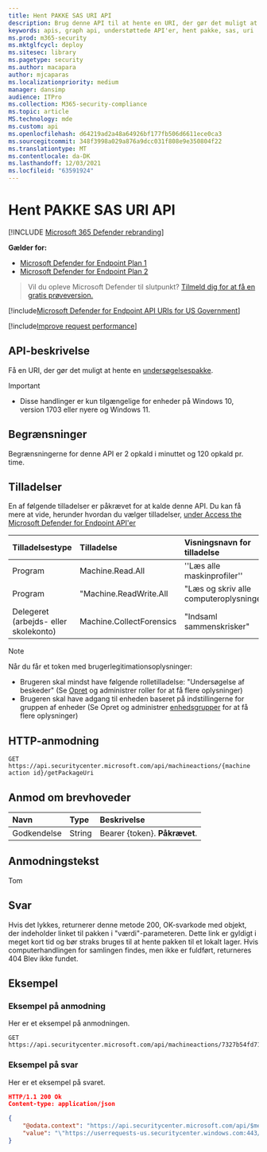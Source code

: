 ```yaml
---
title: Hent PAKKE SAS URI API
description: Brug denne API til at hente en URI, der gør det muligt at hente en undersøgelsespakke.
keywords: apis, graph api, understøttede API'er, hent pakke, sas, uri
ms.prod: m365-security
ms.mktglfcycl: deploy
ms.sitesec: library
ms.pagetype: security
ms.author: macapara
author: mjcaparas
ms.localizationpriority: medium
manager: dansimp
audience: ITPro
ms.collection: M365-security-compliance
ms.topic: article
MS.technology: mde
ms.custom: api
ms.openlocfilehash: d64219ad2a48a64926bf177fb506d6611ece0ca3
ms.sourcegitcommit: 348f3998a029a876a9dcc031f808e9e350804f22
ms.translationtype: MT
ms.contentlocale: da-DK
ms.lasthandoff: 12/03/2021
ms.locfileid: "63591924"
---
```

# <a name="get-package-sas-uri-api"></a>Hent PAKKE SAS URI API

[!INCLUDE [Microsoft 365 Defender rebranding](../../includes/microsoft-defender.md)]

**Gælder for:** 
- [Microsoft Defender for Endpoint Plan 1](https://go.microsoft.com/fwlink/?linkid=2154037)
- [Microsoft Defender for Endpoint Plan 2](https://go.microsoft.com/fwlink/?linkid=2154037)

> Vil du opleve Microsoft Defender til slutpunkt? [Tilmeld dig for at få en gratis prøveversion.](https://signup.microsoft.com/create-account/signup?products=7f379fee-c4f9-4278-b0a1-e4c8c2fcdf7e&ru=https://aka.ms/MDEp2OpenTrial?ocid=docs-wdatp-exposedapis-abovefoldlink)

[!include[Microsoft Defender for Endpoint API URIs for US Government](../../includes/microsoft-defender-api-usgov.md)]

[!include[Improve request performance](../../includes/improve-request-performance.md)]

## <a name="api-description"></a>API-beskrivelse
Få en URI, der gør det muligt at hente en [undersøgelsespakke](collect-investigation-package.md).

> [!IMPORTANT]
>
> - Disse handlinger er kun tilgængelige for enheder på Windows 10, version 1703 eller nyere og Windows 11.

## <a name="limitations"></a>Begrænsninger

Begrænsningerne for denne API er 2 opkald i minuttet og 120 opkald pr. time. 

## <a name="permissions"></a>Tilladelser

En af følgende tilladelser er påkrævet for at kalde denne API. Du kan få mere at vide, herunder hvordan du vælger tilladelser, [under Access the Microsoft Defender for Endpoint API'er](apis-intro.md)

Tilladelsestype|Tilladelse|Visningsnavn for tilladelse
:---|:---|:---
Program|Machine.Read.All|''Læs alle maskinprofiler''
Program|"Machine.ReadWrite.All|"Læs og skriv alle computeroplysninger"
Delegeret (arbejds- eller skolekonto)|Machine.CollectForensics|"Indsaml sammenskrisker"

> [!NOTE]
> Når du får et token med brugerlegitimationsoplysninger:
>
> - Brugeren skal mindst have følgende rolletilladelse: "Undersøgelse af beskeder" (Se [Opret](user-roles.md) og administrer roller for at få flere oplysninger)
> - Brugeren skal have adgang til enheden baseret på indstillingerne for gruppen af enheder (Se Opret og administrer [enhedsgrupper](machine-groups.md) for at få flere oplysninger)

## <a name="http-request"></a>HTTP-anmodning

```http
GET https://api.securitycenter.microsoft.com/api/machineactions/{machine action id}/getPackageUri
```

## <a name="request-headers"></a>Anmod om brevhoveder

Navn|Type|Beskrivelse
:---|:---|:---
Godkendelse|String|Bearer {token}. **Påkrævet**.

## <a name="request-body"></a>Anmodningstekst

Tom

## <a name="response"></a>Svar

Hvis det lykkes, returnerer denne metode 200, OK-svarkode med objekt, der indeholder linket til pakken i "værdi"-parameteren. Dette link er gyldigt i meget kort tid og bør straks bruges til at hente pakken til et lokalt lager. Hvis computerhandlingen for samlingen findes, men ikke er fuldført, returneres 404 Blev ikke fundet.

## <a name="example"></a>Eksempel

### <a name="request-example"></a>Eksempel på anmodning

Her er et eksempel på anmodningen.

```http
GET https://api.securitycenter.microsoft.com/api/machineactions/7327b54fd718525cbca07dacde913b5ac3c85673/GetPackageUri
```

### <a name="response-example"></a>Eksempel på svar

Her er et eksempel på svaret.

```json
HTTP/1.1 200 Ok
Content-type: application/json

{
    "@odata.context": "https://api.securitycenter.microsoft.com/api/$metadata#Edm.String",
    "value": "\"https://userrequests-us.securitycenter.windows.com:443/safedownload/WDATP_Investigation_Package.zip?token=gbDyj7y%2fbWGAZjn2sFiZXlliBTXOCVG7yiJ6mXNaQ9pLByC2Wxeno9mENsPFP3xMk5l%2bZiJXjLvqAyNEzUNROxoM2I1er9dxzfVeBsxSmclJjPsAx%2btiNyxSz1Ax%2b5jaT5cL5bZg%2b8wgbwY9urXbTpGjAKh6FB1e%2b0ypcWkPm8UkfOwsmtC%2biZJ2%2bPqnkkeQk7SKMNoAvmh9%2fcqDIPKXGIBjMa0D9auzypOqd8bQXp7p2BnLSH136BxST8n9IHR4PILvRjAYW9kvtHkBpBitfydAsUW4g2oDZSPN3kCLBOoo1C4w4Lkc9Bc3GNU2IW6dfB7SHcp7G9p4BDkeJl3VuDs6esCaeBorpn9FKJ%2fXo7o9pdcI0hUPZ6Ds9hiPpwPUtz5J29CBE3QAopCK%2fsWlf6OW2WyXsrNRSnF1tVE5H3wXpREzuhD7S4AIA3OIEZKzC4jIPLeMu%2bazZU9xGwuc3gICOaokbwMJiZTqcUuK%2fV9YdBdjdg8wJ16NDU96Pl6%2fgew2KYuk6Wo7ZuHotgHI1abcsvdlpe4AvixDbqcRJthsg2PpLRaFLm5av44UGkeK6TJpFvxUn%2f9fg6Zk5yM1KUTHb8XGmutoCM8U9er6AzXZlY0gGc3D3bQOg41EJZkEZLyUEbk1hXJB36ku2%2bW01cG71t7MxMBYz7%2bdXobxpdo%3d%3bRWS%2bCeoDfTyDcfH5pkCg6hYDmCOPr%2fHYQuaUWUBNVnXURYkdyOzVHqp%2fe%2f1BNyPdVoVkpQHpz1pPS3b5g9h7IMmNKCk5gFq5m2nPx6kk9EYtzx8Ndoa2m9Yj%2bSaf8zIFke86YnfQL4AYewsnQNJJh4wc%2bXxGlBq7axDcoiOdX91rKzVicH3GSBkFoLFAKoegWWsF%2fEDZcVpF%2fXUA1K8HvB6dwyfy4y0sAqnNPxYTQ97mG7yHhxPt4Pe9YF2UPPAJVuEf8LNlQ%2bWHC9%2f7msF6UUI4%2fca%2ftpjFs%2fSNeRE8%2fyQj21TI8YTF1SowvaJuDc1ivEoeopNNGG%2bGI%2fX0SckaVxU9Hdkh0zbydSlT5SZwbSwescs0IpzECitBbaLUz4aT8KTs8T0lvx8D7Te3wVsKAJ1r3iFMQZrlk%2bS1WW8rvac7oHRx2HKURn1v7fDIQWgJr9aNsNlFz4fLJ50T2qSHuuepkLVbe93Va072aMGhvr09WVKoTpAf1j2bcFZZU6Za5PxI32mr0k90FgiYFJ1F%2f1vRDrGwvWVWUkR3Z33m4g0gHa52W1FMxQY0TJIwbovD6FaSNDx7xhKZSd5IJ7r6P91Gez49PaZRcAZPjd%2bfbul3JNm1VqQPTLohT7wa0ymRiXpSST74xtFzuEBzNSNATdbngj3%2fwV4JesTjZjIj5Dc%3d%3blumqauVlFuuO8MQffZgs0tLJ4Fq6fpeozPTdDf8Ll6XLegi079%2b4mSPFjTK0y6eohstxdoOdom2wAHiZwk0u4KLKmRkfYOdT1wHY79qKoBQ3ZDHFTys9V%2fcwKGl%2bl8IenWDutHygn5IcA1y7GTZj4g%3d%3d\""
}
```
